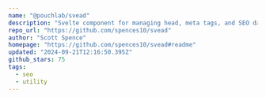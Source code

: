```yaml
---
name: "@pouchlab/svead"
description: "Svelte component for managing head, meta tags, and SEO data."
repo_url: "https://github.com/spences10/svead"
author: "Scott Spence"
homepage: "https://github.com/spences10/svead#readme"
updated: "2024-09-21T12:16:50.395Z"
github_stars: 75
tags: 
  - seo
  - utility
---
```

